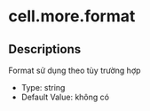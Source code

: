 # cell.more.format

## Descriptions

Format sử dụng theo tùy trường hợp

* Type: string
* Default Value: không có

